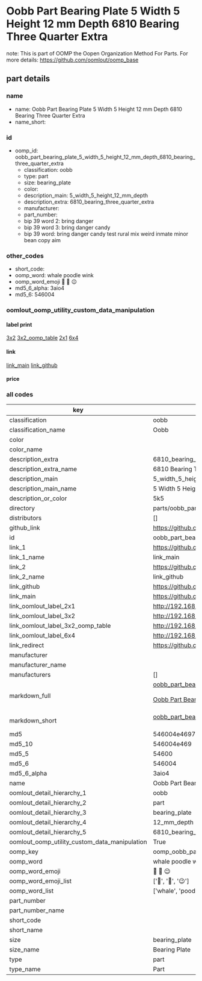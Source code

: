 # Oobb Part Bearing Plate 5 Width 5 Height 12 mm Depth 6810 Bearing Three Quarter Extra  

note: This is part of OOMP the Oopen Organization Method For Parts. For more details: https://github.com/oomlout/oomp_base

##  part details
  







### name
* name: Oobb Part Bearing Plate 5 Width 5 Height 12 mm Depth 6810 Bearing Three Quarter Extra
* name_short: 
### id
* oomp_id: oobb_part_bearing_plate_5_width_5_height_12_mm_depth_6810_bearing_three_quarter_extra
  * classification: oobb
  * type: part
  * size: bearing_plate
  * color: 
  * description_main: 5_width_5_height_12_mm_depth
  * description_extra: 6810_bearing_three_quarter_extra
  * manufacturer: 
  * part_number: 
  * bip 39 word 2: bring danger
  * bip 39 word 3: bring danger candy
  * bip 39 word: bring danger candy test rural mix weird inmate minor bean copy aim

### other_codes
* short_code: 
* oomp_word: whale poodle wink
* oomp_word_emoji :whale: :poodle: :wink:
* md5_6_alpha: 3aio4
* md5_6: 546004






### oomlout_oomp_utility_custom_data_manipulation
#### label print
[3x2](http://192.168.1.245:1112/?label=oomp%203aio4)
[3x2_oomp_table](http://192.168.1.108:1112/?label=oomp%203aio4)
[2x1](http://192.168.1.242:1112/?label=oomp%203aio4)
[6x4](http://192.168.1.55:1112/?label=oomp%203aio4)    

#### link

[link_main](https://github.com/oomlout/oomlout_oomp_version_1_messy/tree/main/parts/oobb_part_bearing_plate_5_width_5_height_12_mm_depth_6810_bearing_three_quarter_extra) [link_github](https://github.com/oomlout/oomlout_oomp_version_1_messy/tree/main/parts/oobb_part_bearing_plate_5_width_5_height_12_mm_depth_6810_bearing_three_quarter_extra)                             

#### price







### all codes 
| key | value |  
| --- | --- |  
| classification | oobb |  
| classification_name | Oobb |  
| color |  |  
| color_name |  |  
| description_extra | 6810_bearing_three_quarter_extra |  
| description_extra_name | 6810 Bearing Three Quarter Extra |  
| description_main | 5_width_5_height_12_mm_depth |  
| description_main_name | 5 Width 5 Height 12 mm Depth |  
| description_or_color | 5k5 |  
| directory | parts/oobb_part_bearing_plate_5_width_5_height_12_mm_depth_6810_bearing_three_quarter_extra |  
| distributors | [] |  
| github_link | https://github.com/oomlout/oomlout_oomp_part_src/tree/main/parts/oobb_part_bearing_plate_5_width_5_height_12_mm_depth_6810_bearing_three_quarter_extra |  
| id | oobb_part_bearing_plate_5_width_5_height_12_mm_depth_6810_bearing_three_quarter_extra |  
| link_1 | https://github.com/oomlout/oomlout_oomp_version_1_messy/tree/main/parts/oobb_part_bearing_plate_5_width_5_height_12_mm_depth_6810_bearing_three_quarter_extra |  
| link_1_name | link_main |  
| link_2 | https://github.com/oomlout/oomlout_oomp_version_1_messy/tree/main/parts/oobb_part_bearing_plate_5_width_5_height_12_mm_depth_6810_bearing_three_quarter_extra |  
| link_2_name | link_github |  
| link_github | https://github.com/oomlout/oomlout_oomp_version_1_messy/tree/main/parts/oobb_part_bearing_plate_5_width_5_height_12_mm_depth_6810_bearing_three_quarter_extra |  
| link_main | https://github.com/oomlout/oomlout_oomp_version_1_messy/tree/main/parts/oobb_part_bearing_plate_5_width_5_height_12_mm_depth_6810_bearing_three_quarter_extra |  
| link_oomlout_label_2x1 | http://192.168.1.242:1112/?label=oomp%203aio4 |  
| link_oomlout_label_3x2 | http://192.168.1.245:1112/?label=oomp%203aio4 |  
| link_oomlout_label_3x2_oomp_table | http://192.168.1.108:1112/?label=oomp%203aio4 |  
| link_oomlout_label_6x4 | http://192.168.1.55:1112/?label=oomp%203aio4 |  
| link_redirect | https://github.com/oomlout/oomlout_oomp_version_1_messy/tree/main/parts/oobb_part_bearing_plate_5_width_5_height_12_mm_depth_6810_bearing_three_quarter_extra |  
| manufacturer |  |  
| manufacturer_name |  |  
| manufacturers | [] |  
| markdown_full | [oobb_part_bearing_plate_5_width_5_height_12_mm_depth_6810_bearing_three_quarter_extra](none)<br>[](none)<br>[Oobb Part Bearing Plate 5 Width 5 Height 12 Mm Depth 6810 Bearing Three Quarter Extra](none)<br><br> |  
| markdown_short | [oobb_part_bearing_plate_5_width_5_height_12_mm_depth_6810_bearing_three_quarter_extra](none)<br><br> |  
| md5 | 546004e469745f26385ecdf8428dd8e1 |  
| md5_10 | 546004e469 |  
| md5_5 | 54600 |  
| md5_6 | 546004 |  
| md5_6_alpha | 3aio4 |  
| name | Oobb Part Bearing Plate 5 Width 5 Height 12 mm Depth 6810 Bearing Three Quarter Extra |  
| oomlout_detail_hierarchy_1 | oobb |  
| oomlout_detail_hierarchy_2 | part |  
| oomlout_detail_hierarchy_3 | bearing_plate |  
| oomlout_detail_hierarchy_4 | 12_mm_depth |  
| oomlout_detail_hierarchy_5 | 6810_bearing_three_quarter_extra |  
| oomlout_oomp_utility_custom_data_manipulation | True |  
| oomp_key | oomp_oobb_part_bearing_plate_5_width_5_height_12_mm_depth_6810_bearing_three_quarter_extra |  
| oomp_word | whale poodle wink |  
| oomp_word_emoji | :whale: :poodle: :wink: |  
| oomp_word_emoji_list | [':whale:', ':poodle:', ':wink:'] |  
| oomp_word_list | ['whale', 'poodle', 'wink'] |  
| part_number |  |  
| part_number_name |  |  
| short_code |  |  
| short_name |  |  
| size | bearing_plate |  
| size_name | Bearing Plate |  
| type | part |  
| type_name | Part |  
